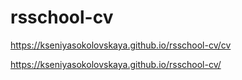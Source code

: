 # rsschool-cv

https://kseniyasokolovskaya.github.io/rsschool-cv/cv 

https://kseniyasokolovskaya.github.io/rsschool-cv/
